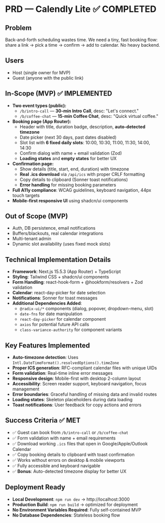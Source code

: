 # PRD — Calendly Lite ✅ COMPLETED

## Problem
Back-and-forth scheduling wastes time. We need a tiny, fast booking flow: share a link → pick a time → confirm → add to calendar. No heavy backend.

## Users
- Host (single owner for MVP)
- Guest (anyone with the public link)

## In-Scope (MVP) ✅ IMPLEMENTED
- **Two event types (public):**
  - `/b/intro-call` — **30-min Intro Call**, desc: "Let's connect."
  - `/b/coffee-chat` — **15-min Coffee Chat**, desc: "Quick virtual coffee."
- **Booking page (App Router):**
  - Header with title, duration badge, description, **auto-detected timezone**
  - Date picker (next 30 days, past dates disabled)
  - Slot list with **6 fixed daily slots**: 10:00, 10:30, 11:00, 11:30, 14:00, 14:30
  - Confirm dialog with name + email validation (Zod)
  - **Loading states** and **empty states** for better UX
- **Confirmation page:**
  - Show details (title, start, end, duration) with timezone
  - **Real .ics download** via `/api/ics` with proper CRLF formatting
  - Copy details to clipboard (Sonner toast notifications)
  - **Error handling** for missing booking parameters
- **Full A11y compliance**: WCAG guidelines, keyboard navigation, 44px touch targets
- **Mobile-first responsive UI** using shadcn/ui components

## Out of Scope (MVP)
- Auth, DB persistence, email notifications
- Buffers/blackouts, real calendar integrations  
- Multi-tenant admin
- Dynamic slot availability (uses fixed mock slots)

## Technical Implementation Details
- **Framework**: Next.js 15.5.3 (App Router) + TypeScript
- **Styling**: Tailwind CSS + shadcn/ui components
- **Form Handling**: react-hook-form + @hookform/resolvers + Zod validation
- **Calendar**: react-day-picker for date selection
- **Notifications**: Sonner for toast messages
- **Additional Dependencies Added**:
  - `@radix-ui/*` components (dialog, popover, dropdown-menu, slot)
  - `date-fns` for date manipulation
  - `react-day-picker` for calendar component
  - `axios` for potential future API calls
  - `class-variance-authority` for component variants

## Key Features Implemented
- **Auto-timezone detection**: Uses `Intl.DateTimeFormat().resolvedOptions().timeZone`
- **Proper ICS generation**: RFC-compliant calendar files with unique UIDs
- **Form validation**: Real-time inline error messages
- **Responsive design**: Mobile-first with desktop 2-column layout
- **Accessibility**: Screen reader support, keyboard navigation, focus management
- **Error boundaries**: Graceful handling of missing data and invalid routes
- **Loading states**: Skeleton placeholders during data loading
- **Toast notifications**: User feedback for copy actions and errors

## Success Criteria ✅ MET
- ✅ Guest can book from `/b/intro-call` or `/b/coffee-chat`
- ✅ Form validation with name + email requirements
- ✅ Download working `.ics` files that open in Google/Apple/Outlook Calendar
- ✅ Copy booking details to clipboard with toast confirmation
- ✅ Works without errors on desktop & mobile viewports
- ✅ Fully accessible and keyboard navigable
- ✅ **Bonus**: Auto-detected timezone display for better UX

## Deployment Ready
- **Local Development**: `npm run dev` → http://localhost:3000
- **Production Build**: `npm run build` → optimized for deployment
- **No Environment Variables Required**: Fully self-contained MVP
- **No Database Dependencies**: Stateless booking flow
